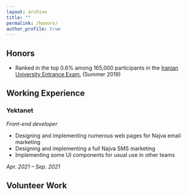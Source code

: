 ```yaml
---
layout: archive
title: ""
permalink: /honors/
author_profile: true
---
```


## Honors
<ul>
<li>Ranked in the top 0.6% among 165,000 participants in the <a href="https://en.wikipedia.org/wiki/Iranian_University_Entrance_Exam">Iranian University Entrance Exam.</a> (Summer 2019)</li>
</ul>

## Working Experience
### Yektanet

_Front-end developer_

- Designing and implementing numerous web pages for Najva email marketing
- Designing and implementing a full Najva SMS marketing
- Implementing some UI components for usual use in other teams

*Apr. 2021 – Sep. 2021*

## Volunteer Work
